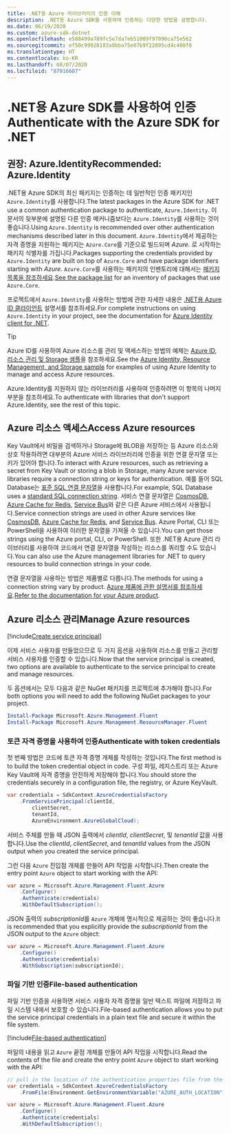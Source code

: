 ```yaml
---
title: .NET용 Azure 라이브러리의 인증 이해
description: .NET용 Azure SDK를 사용하여 인증하는 다양한 방법을 설명합니다.
ms.date: 06/19/2020
ms.custom: azure-sdk-dotnet
ms.openlocfilehash: e588499a789fc5e7da7eb51009f97090ca75e562
ms.sourcegitcommit: ef50c99928183a0bba75e07b9f22895cd4c480f8
ms.translationtype: HT
ms.contentlocale: ko-KR
ms.lasthandoff: 08/07/2020
ms.locfileid: "87916607"
---
```

# <a name="authenticate-with-the-azure-sdk-for-net"></a><span data-ttu-id="1aa3d-103">.NET용 Azure SDK를 사용하여 인증</span><span class="sxs-lookup"><span data-stu-id="1aa3d-103">Authenticate with the Azure SDK for .NET</span></span>

## <a name="recommended-azureidentity"></a><span data-ttu-id="1aa3d-104">권장: Azure.Identity</span><span class="sxs-lookup"><span data-stu-id="1aa3d-104">Recommended: Azure.Identity</span></span>

<span data-ttu-id="1aa3d-105">.NET용 Azure SDK의 최신 패키지는 인증하는 데 일반적인 인증 패키지인 `Azure.Identity`를 사용합니다.</span><span class="sxs-lookup"><span data-stu-id="1aa3d-105">The latest packages in the Azure SDK for .NET use a common authentication package to authenticate, `Azure.Identity`.</span></span> <span data-ttu-id="1aa3d-106">이 문서의 뒷부분에 설명된 다른 인증 메커니즘보다는 `Azure.Identity`를 사용하는 것이 좋습니다.</span><span class="sxs-lookup"><span data-stu-id="1aa3d-106">Using `Azure.Identity` is recommended over other authentication mechanisms described later in this document.</span></span> <span data-ttu-id="1aa3d-107">`Azure.Identity`에서 제공하는 자격 증명을 지원하는 패키지는 `Azure.Core`를 기준으로 빌드되며 *Azure.* 로 시작하는 패키지 식별자를 가집니다.</span><span class="sxs-lookup"><span data-stu-id="1aa3d-107">Packages supporting the credentials provided by `Azure.Identity` are built on top of `Azure.Core` and have package identifiers starting with *Azure.*</span></span> <span data-ttu-id="1aa3d-108">`Azure.Core`를 사용하는 패키지의 인벤토리에 대해서는 [패키지 목록을 참조하세요](packages.md).</span><span class="sxs-lookup"><span data-stu-id="1aa3d-108">[See the package list](packages.md) for an inventory of packages that use `Azure.Core`.</span></span>

<span data-ttu-id="1aa3d-109">프로젝트에서 `Azure.Identity`를 사용하는 방법에 관한 자세한 내용은 [.NET용 Azure ID 클라이언트](/dotnet/api/overview/azure/identity-readme) 설명서를 참조하세요.</span><span class="sxs-lookup"><span data-stu-id="1aa3d-109">For complete instructions on using `Azure.Identity` in your project, see the documentation for [Azure Identity client for .NET](/dotnet/api/overview/azure/identity-readme).</span></span>

> [!TIP]
> <span data-ttu-id="1aa3d-110">Azure ID를 사용하여 Azure 리소스를 관리 및 액세스하는 방법의 예제는 [Azure ID, 리소스 관리 및 Storage 샘플](/samples/dotnet/samples/azure-identity-resource-management-storage/)을 참조하세요.</span><span class="sxs-lookup"><span data-stu-id="1aa3d-110">See the [Azure Identity, Resource Management, and Storage sample](/samples/dotnet/samples/azure-identity-resource-management-storage/) for examples of using Azure Identity to manage and access Azure resources.</span></span>

<span data-ttu-id="1aa3d-111">Azure.Identity를 지원하지 않는 라이브러리를 사용하여 인증하려면 이 항목의 나머지 부분을 참조하세요.</span><span class="sxs-lookup"><span data-stu-id="1aa3d-111">To authenticate with libraries that don't support Azure.Identity, see the rest of this topic.</span></span>

## <a name="access-azure-resources"></a><span data-ttu-id="1aa3d-112">Azure 리소스 액세스</span><span class="sxs-lookup"><span data-stu-id="1aa3d-112">Access Azure resources</span></span>

<span data-ttu-id="1aa3d-113">Key Vault에서 비밀을 검색하거나 Storage에 BLOB을 저장하는 등 Azure 리소스와 상호 작용하려면 대부분의 Azure 서비스 라이브러리에 인증을 위한 연결 문자열 또는 키가 있어야 합니다.</span><span class="sxs-lookup"><span data-stu-id="1aa3d-113">To interact with Azure resources, such as retrieving a secret from Key Vault or storing a blob in Storage, many Azure service libraries require a connection string or keys for authentication.</span></span> <span data-ttu-id="1aa3d-114">예를 들어 SQL Database는 [표준 SQL 연결 문자열](https://docs.microsoft.com/azure/azure-sql/database/connect-query-dotnet-core)을 사용합니다.</span><span class="sxs-lookup"><span data-stu-id="1aa3d-114">For example, SQL Database uses a [standard SQL connection string](https://docs.microsoft.com/azure/azure-sql/database/connect-query-dotnet-core).</span></span> <span data-ttu-id="1aa3d-115">서비스 연결 문자열은 [CosmosDB](/azure/cosmos-db/), [Azure Cache for Redis](/azure/azure-cache-for-redis/cache-dotnet-how-to-use-azure-redis-cache), [Service Bus](/azure/service-bus-messaging/service-bus-dotnet-get-started-with-queues)와 같은 다른 Azure 서비스에서 사용됩니다.</span><span class="sxs-lookup"><span data-stu-id="1aa3d-115">Service connection strings are used in other Azure services like [CosmosDB](/azure/cosmos-db/), [Azure Cache for Redis](/azure/azure-cache-for-redis/cache-dotnet-how-to-use-azure-redis-cache), and [Service Bus](/azure/service-bus-messaging/service-bus-dotnet-get-started-with-queues).</span></span> <span data-ttu-id="1aa3d-116">Azure Portal, CLI 또는 PowerShell을 사용하여 이러한 문자열을 가져올 수 있습니다.</span><span class="sxs-lookup"><span data-stu-id="1aa3d-116">You can get those strings using the Azure portal, CLI, or PowerShell.</span></span> <span data-ttu-id="1aa3d-117">또한 .NET용 Azure 관리 라이브러리를 사용하여 코드에서 연결 문자열을 작성하는 리소스를 쿼리할 수도 있습니다.</span><span class="sxs-lookup"><span data-stu-id="1aa3d-117">You can also use the Azure management libraries for .NET to query resources to build connection strings in your code.</span></span>

<span data-ttu-id="1aa3d-118">연결 문자열을 사용하는 방법은 제품별로 다릅니다.</span><span class="sxs-lookup"><span data-stu-id="1aa3d-118">The methods for using a connection string vary by product.</span></span> <span data-ttu-id="1aa3d-119">[Azure 제품에 관한 설명서를 참조하세요](/azure/?product=featured).</span><span class="sxs-lookup"><span data-stu-id="1aa3d-119">[Refer to the documentation for your Azure product](/azure/?product=featured).</span></span>

## <a name="manage-azure-resources"></a><span data-ttu-id="1aa3d-120">Azure 리소스 관리</span><span class="sxs-lookup"><span data-stu-id="1aa3d-120">Manage Azure resources</span></span>

[!include[Create service principal](includes/create-sp.md)]

<span data-ttu-id="1aa3d-121">이제 서비스 사용자를 만들었으므로 두 가지 옵션을 사용하여 리소스를 만들고 관리할 서비스 사용자를 인증할 수 있습니다.</span><span class="sxs-lookup"><span data-stu-id="1aa3d-121">Now that the service principal is created, two options are available to authenticate to the service principal to create and manage resources.</span></span>

<span data-ttu-id="1aa3d-122">두 옵션에서는 모두 다음과 같은 NuGet 패키지를 프로젝트에 추가해야 합니다.</span><span class="sxs-lookup"><span data-stu-id="1aa3d-122">For both options you will need to add the following NuGet packages to your project.</span></span>

```powershell
Install-Package Microsoft.Azure.Management.Fluent
Install-Package Microsoft.Azure.Management.ResourceManager.Fluent
```

### <a name="authenticate-with-token-credentials"></a><span data-ttu-id="1aa3d-123">토큰 자격 증명을 사용하여 인증</span><span class="sxs-lookup"><span data-stu-id="1aa3d-123">Authenticate with token credentials</span></span>

<span data-ttu-id="1aa3d-124">첫 번째 방법은 코드에 토큰 자격 증명 개체를 작성하는 것입니다.</span><span class="sxs-lookup"><span data-stu-id="1aa3d-124">The first method is to build the token credential object in code.</span></span> <span data-ttu-id="1aa3d-125">구성 파일, 레지스트리 또는 Azure Key Vault에 자격 증명을 안전하게 저장해야 합니다.</span><span class="sxs-lookup"><span data-stu-id="1aa3d-125">You should store the credentials securely in a configuration file, the registry, or Azure KeyVault.</span></span>

```csharp
var credentials = SdkContext.AzureCredentialsFactory
    .FromServicePrincipal(clientId,
        clientSecret,
        tenantId,
        AzureEnvironment.AzureGlobalCloud);
```

<span data-ttu-id="1aa3d-126">서비스 주체를 만들 때 JSON 출력에서 *clientId*, *clientSecret*, 및 *tenantId* 값을 사용합니다.</span><span class="sxs-lookup"><span data-stu-id="1aa3d-126">Use the *clientId*, *clientSecret*, and *tenantId* values from the JSON output when you created the service principal.</span></span>

<span data-ttu-id="1aa3d-127">그런 다음 `Azure` 진입점 개체를 만들어 API 작업을 시작합니다.</span><span class="sxs-lookup"><span data-stu-id="1aa3d-127">Then create the entry point `Azure` object to start working with the API:</span></span>

```csharp
var azure = Microsoft.Azure.Management.Fluent.Azure
    .Configure()
    .Authenticate(credentials)
    .WithDefaultSubscription();
```

<span data-ttu-id="1aa3d-128">JSON 출력의 *subscriptionId*를 `Azure` 개체에 명시적으로 제공하는 것이 좋습니다.</span><span class="sxs-lookup"><span data-stu-id="1aa3d-128">It is recommended that you explicitly provide the *subscriptionId* from the JSON output to the `Azure` object:</span></span>

```csharp
var azure = Microsoft.Azure.Management.Fluent.Azure
    .Configure()
    .Authenticate(credentials)
    .WithSubscription(subscriptionId);
```

### <a name="file-based-authentication"></a><a name="mgmt-file"></a><span data-ttu-id="1aa3d-129">파일 기반 인증</span><span class="sxs-lookup"><span data-stu-id="1aa3d-129">File-based authentication</span></span>

<span data-ttu-id="1aa3d-130">파일 기반 인증을 사용하면 서비스 사용자 자격 증명을 일반 텍스트 파일에 저장하고 파일 시스템 내에서 보호할 수 있습니다.</span><span class="sxs-lookup"><span data-stu-id="1aa3d-130">File-based authentication allows you to put the service principal credentials in a plain text file and secure it within the file system.</span></span>

[!include[File-based authentication](includes/file-based-auth.md)]

<span data-ttu-id="1aa3d-131">파일의 내용을 읽고 `Azure` 끝점 개체를 만들어 API 작업을 시작합니다.</span><span class="sxs-lookup"><span data-stu-id="1aa3d-131">Read the contents of the file and create the entry point `Azure` object to start working with the API:</span></span>

```csharp
// pull in the location of the authentication properties file from the environment
var credentials = SdkContext.AzureCredentialsFactory
    .FromFile(Environment.GetEnvironmentVariable("AZURE_AUTH_LOCATION"));

var azure = Microsoft.Azure.Management.Fluent.Azure
    .Configure()
    .Authenticate(credentials)
    .WithDefaultSubscription();
```
